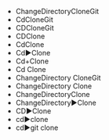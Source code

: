 - ChangeDirectoryCloneGit
- CdCloneGit
- CDCloneGit
- CDClone
- CdClone
- Cd▶️Clone
- Cd+Clone
- Cd Clone
- ChangeDirectory CloneGit
- ChangeDirectory Clone
- ChangeDirectoryClone
- ChangeDirectory▶️Clone
- CD▶️Clone
- cd▶️clone
- cd▶️git clone